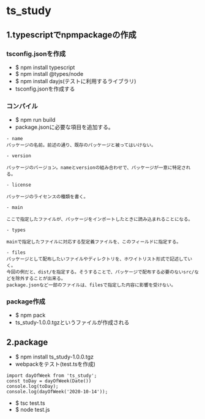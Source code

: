 # ts_study

## 1.typescriptでnpmpackageの作成

### tsconfig.jsonを作成
- $ npm install typescript 
- $ npm install @types/node
- $ npm install dayjs(テストに利用するライブラリ)
- tsconfig.jsonを作成する

### コンパイル 
- $ npm run build
- package.jsonに必要な項目を追加する。
```
- name
パッケージの名前。前述の通り、既存のパッケージと被ってはいけない。

- version

パッケージのバージョン。nameとversionの組み合わせで、パッケージが一意に特定される。

- license

パッケージのライセンスの種類を書く。

- main

ここで指定したファイルが、パッケージをインポートしたときに読み込まれることになる。

- types

mainで指定したファイルに対応する型定義ファイルを、このフィールドに指定する。

- files
パッケージとして配布したいファイルやディレクトリを、ホワイトリスト形式で記述していく。
今回の例だと、dist/を指定する。そうすることで、パッケージで配布する必要のないsrc/などを除外することが出来る。
package.jsonなど一部のファイルは、filesで指定した内容に影響を受けない。
```

### package作成
- $ npm pack
- ts_study-1.0.0.tgzというファイルが作成される


## 2.package
- $ npm install ts_study-1.0.0.tgz
- webpackをテスト(test.tsを作成)
```
import dayOfWeek from 'ts_study';
const toDay = dayOfWeek(Date())
console.log(toDay);
console.log(dayOfWeek('2020-10-14'));
```

- $ tsc test.ts
- $ node test.js
